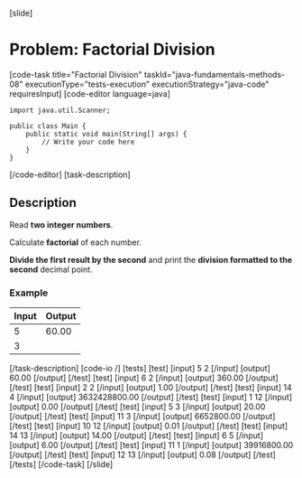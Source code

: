 [slide]
# Problem: Factorial Division
[code-task title="Factorial Division" taskId="java-fundamentals-methods-08" executionType="tests-execution" executionStrategy="java-code" requiresInput]
[code-editor language=java]
```
import java.util.Scanner;

public class Main {
    public static void main(String[] args) {
        // Write your code here
    }
}
```
[/code-editor]
[task-description]
## Description
Read **two integer numbers**.

Calculate **factorial** of each number.

**Divide the first result by the second** and print the **division formatted to the second** decimal point.

### Example
| **Input** | **Output** |
| --- | --- |
| 5 | 60.00 |
| 3 | |

[/task-description]
[code-io /]
[tests]
[test]
[input]
5
2
[/input]
[output]
60.00
[/output]
[/test]
[test]
[input]
6
2
[/input]
[output]
360.00
[/output]
[/test]
[test]
[input]
2
2
[/input]
[output]
1.00
[/output]
[/test]
[test]
[input]
14
4
[/input]
[output]
3632428800.00
[/output]
[/test]
[test]
[input]
1
12
[/input]
[output]
0.00
[/output]
[/test]
[test]
[input]
5
3
[/input]
[output]
20.00
[/output]
[/test]
[test]
[input]
11
3
[/input]
[output]
6652800.00
[/output]
[/test]
[test]
[input]
10
12
[/input]
[output]
0.01
[/output]
[/test]
[test]
[input]
14
13
[/input]
[output]
14.00
[/output]
[/test]
[test]
[input]
6
5
[/input]
[output]
6.00
[/output]
[/test]
[test]
[input]
11
1
[/input]
[output]
39916800.00
[/output]
[/test]
[test]
[input]
12
13
[/input]
[output]
0.08
[/output]
[/test]
[/tests]
[/code-task]
[/slide]